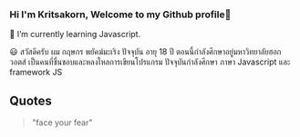 ### Hi I'm Kritsakorn, Welcome to my Github profile👋

👋 I’m currently learning Javascript.

😃 สวัสดีครับ ผม กฤษกร  พยัคฆ์มะเริง ปัจจุบัน อายุ 18 ปี ตอนนี้กำลังศึกษาอยู่มหาวิทยาลัยฮอกวอตส์ เป็นคนที่ชื่นชอบและหลงใหลการเขียนโปรแกรม ปัจจุบันกำลังศึกษา ภาษา Javascript และ framework JS
<!--
**kritsakorn-Dev/kritsakorn-dev** is a ✨ _special_ ✨ repository because its `README.md` (this file) appears on your GitHub profile.

Here are some ideas to get you started:

- 🔭 I’m currently working on ...
- 🌱 I’m currently learning ...
- 👯 I’m looking to collaborate on ...
- 🤔 I’m looking for help with ...
- 💬 Ask me about ...
- 📫 How to reach me: ...
- 😄 Pronouns: ...
- ⚡ Fun fact: ...
-->
## Quotes
> "face your fear"
